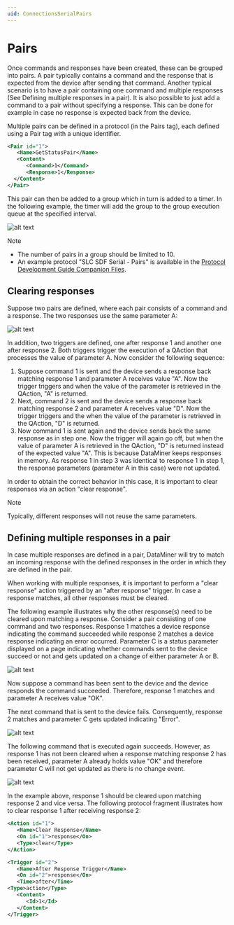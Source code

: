 ```yaml
---
uid: ConnectionsSerialPairs
---
```


# Pairs

Once commands and responses have been created, these can be grouped into pairs. A pair typically contains a command and the response that is expected from the device after sending that command. Another typical scenario is to have a pair containing one command and multiple responses (See Defining multiple responses in a pair). It is also possible to just add a command to a pair without specifying a response. This can be done for example in case no response is expected back from the device.

Multiple pairs can be defined in a protocol (in the Pairs tag), each defined using a Pair tag with a unique identifier.

```xml
<Pair id="1">
   <Name>GetStatusPair</Name>
   <Content>
      <Command>1</Command>
      <Response>1</Response>
  </Content>
</Pair>
```

This pair can then be added to a group which in turn is added to a timer. In the following example, the timer will add the group to the group execution queue at the specified interval.

![alt text](~/develop/images/Connection_Types_-_Pairs_Building_Blocks.svg "Timer executing a pair")

> [!NOTE]
>
> - The number of pairs in a group should be limited to 10.
> - An example protocol "SLC SDF Serial - Pairs" is available in the [Protocol Development Guide Companion Files](https://community.dataminer.services/documentation/protocol-development-guide-companion-files/).

## Clearing responses

Suppose two pairs are defined, where each pair consists of a command and a response. The two responses use the same parameter A:

![alt text](~/develop/images/two_responses_using_same_parameter.svg "Two responses using the same parameter")

In addition, two triggers are defined, one after response 1 and another one after response 2. Both triggers trigger the execution of a QAction that processes the value of parameter A. Now consider the following sequence:

1. Suppose command 1 is sent and the device sends a response back matching response 1 and parameter A receives value "A". Now the trigger triggers and when the value of the parameter is retrieved in the QAction, "A" is returned.
1. Next, command 2 is sent and the device sends a response back matching response 2 and parameter A receives value "D". Now the trigger triggers and the when the value of the parameter is retrieved in the QAction, "D" is returned.
1. Now command 1 is sent again and the device sends back the same response as in step one. Now the trigger will again go off, but when the value of parameter A is retrieved in the QAction, "D" is returned instead of the expected value "A". This is because DataMiner keeps responses in memory. As response 1 in step 3 was identical to response 1 in step 1, the response parameters (parameter A in this case) were not updated.

In order to obtain the correct behavior in this case, it is important to clear responses via an action "clear response".

> [!NOTE]
> Typically, different responses will not reuse the same parameters.

## Defining multiple responses in a pair

In case multiple responses are defined in a pair, DataMiner will try to match an incoming response with the defined responses in the order in which they are defined in the pair.

When working with multiple responses, it is important to perform a "clear response" action triggered by an "after response" trigger. In case a response matches, all other responses must be cleared.

The following example illustrates why the other response(s) need to be cleared upon matching a response. Consider a pair consisting of one command and two responses. Response 1 matches a device response indicating the command succeeded while response 2 matches a device response indicating an error occurred. Parameter C is a status parameter displayed on a page indicating whether commands sent to the device succeed or not and gets updated on a change of either parameter A or B.

![alt text](~/develop/images/Pair_with_two_responses_1.svg "Pair with two responses, response 1 matches")

Now suppose a command has been sent to the device and the device responds the command succeeded. Therefore, response 1 matches and parameter A receives value "OK".

The next command that is sent to the device fails. Consequently, response 2 matches and parameter C gets updated indicating "Error".

![alt text](~/develop/images/Pair_with_two_responses_2.svg "Pair with two responses, response 2 matches")

The following command that is executed again succeeds. However, as response 1 has not been cleared when a response matching response 2 has been received, parameter A already holds value "OK" and therefore parameter C will not get updated as there is no change event.

![alt text](~/develop/images/Pair_with_two_responses_3.svg "Pair with two responses, response 1 matches again")

In the example above, response 1 should be cleared upon matching response 2 and vice versa. The following protocol fragment illustrates how to clear response 1 after receiving response 2:

```xml
<Action id="1">
   <Name>Clear Response</Name>
   <On id="1">response</On>
   <Type>clear</Type>
</Action>

<Trigger id="2">
   <Name>After Response Trigger</Name>
   <On id="2">response</On>
   <Time>after</Time>
<Type>action</Type>
   <Content>
      <Id>1</Id>
   </Content>
</Trigger>
```
